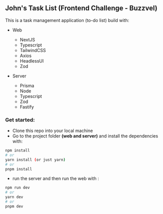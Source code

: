## John's Task List (Frontend Challenge - Buzzvel)

This is a task management application (to-do list) build with:

- Web

  - NextJS
  - Typescript
  - TailwindCSS
  - Axios
  - HeadlessUI
  - Zod

- Server
  - Prisma
  - Node
  - Typescript
  - Zod
  - Fastify

### Get started:

- Clone this repo into your local machine
- Go to the project folder **(web and server)** and install the dependencies with:

```bash
npm install
# or
yarn install (or just yarn)
# or
pnpm install
```

- run the server and then run the web with :

```bash
npm run dev
# or
yarn dev
# or
pnpm dev
```
